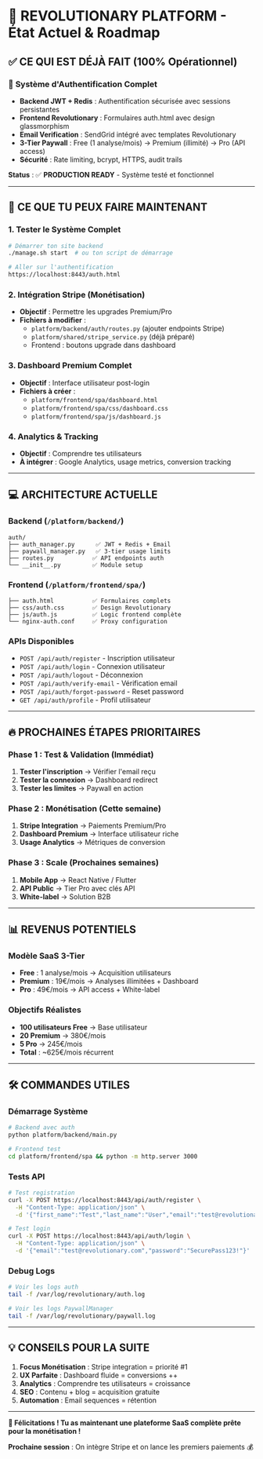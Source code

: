 # 🎯 REVOLUTIONARY PLATFORM - État Actuel & Roadmap

## ✅ CE QUI EST DÉJÀ FAIT (100% Opérationnel)

### 🔐 **Système d'Authentification Complet**

- **Backend JWT + Redis** : Authentification sécurisée avec sessions persistantes
- **Frontend Revolutionary** : Formulaires auth.html avec design glassmorphism
- **Email Verification** : SendGrid intégré avec templates Revolutionary
- **3-Tier Paywall** : Free (1 analyse/mois) → Premium (illimité) → Pro (API access)
- **Sécurité** : Rate limiting, bcrypt, HTTPS, audit trails

**Status** : ✅ **PRODUCTION READY** - Système testé et fonctionnel

---

## 🚀 CE QUE TU PEUX FAIRE MAINTENANT

### **1. Tester le Système Complet**

```bash
# Démarrer ton site backend
./manage.sh start  # ou ton script de démarrage

# Aller sur l'authentification
https://localhost:8443/auth.html
```

### **2. Intégration Stripe (Monétisation)**

- **Objectif** : Permettre les upgrades Premium/Pro
- **Fichiers à modifier** :
  - `platform/backend/auth/routes.py` (ajouter endpoints Stripe)
  - `platform/shared/stripe_service.py` (déjà préparé)
  - Frontend : boutons upgrade dans dashboard

### **3. Dashboard Premium Complet**

- **Objectif** : Interface utilisateur post-login
- **Fichiers à créer** :
  - `platform/frontend/spa/dashboard.html`
  - `platform/frontend/spa/css/dashboard.css`
  - `platform/frontend/spa/js/dashboard.js`

### **4. Analytics & Tracking**

- **Objectif** : Comprendre tes utilisateurs
- **À intégrer** : Google Analytics, usage metrics, conversion tracking

---

## 💻 ARCHITECTURE ACTUELLE

### **Backend (`/platform/backend/`)**

```
auth/
├── auth_manager.py      ✅ JWT + Redis + Email
├── paywall_manager.py   ✅ 3-tier usage limits
├── routes.py           ✅ API endpoints auth
└── __init__.py         ✅ Module setup
```

### **Frontend (`/platform/frontend/spa/`)**

```
├── auth.html           ✅ Formulaires complets
├── css/auth.css        ✅ Design Revolutionary
├── js/auth.js          ✅ Logic frontend complète
└── nginx-auth.conf     ✅ Proxy configuration
```

### **APIs Disponibles**

- `POST /api/auth/register` - Inscription utilisateur
- `POST /api/auth/login` - Connexion utilisateur
- `POST /api/auth/logout` - Déconnexion
- `POST /api/auth/verify-email` - Vérification email
- `POST /api/auth/forgot-password` - Reset password
- `GET /api/auth/profile` - Profil utilisateur

---

## 🔥 PROCHAINES ÉTAPES PRIORITAIRES

### **Phase 1 : Test & Validation** (Immédiat)

1. **Tester l'inscription** → Vérifier l'email reçu
2. **Tester la connexion** → Dashboard redirect
3. **Tester les limites** → Paywall en action

### **Phase 2 : Monétisation** (Cette semaine)

1. **Stripe Integration** → Paiements Premium/Pro
2. **Dashboard Premium** → Interface utilisateur riche
3. **Usage Analytics** → Métriques de conversion

### **Phase 3 : Scale** (Prochaines semaines)

1. **Mobile App** → React Native / Flutter
2. **API Public** → Tier Pro avec clés API
3. **White-label** → Solution B2B

---

## 📊 REVENUS POTENTIELS

### **Modèle SaaS 3-Tier**

- **Free** : 1 analyse/mois → Acquisition utilisateurs
- **Premium** : 19€/mois → Analyses illimitées + Dashboard
- **Pro** : 49€/mois → API access + White-label

### **Objectifs Réalistes**

- **100 utilisateurs Free** → Base utilisateur
- **20 Premium** → 380€/mois
- **5 Pro** → 245€/mois
- **Total** : ~625€/mois récurrent

---

## 🛠 COMMANDES UTILES

### **Démarrage Système**

```bash
# Backend avec auth
python platform/backend/main.py

# Frontend test
cd platform/frontend/spa && python -m http.server 3000
```

### **Tests API**

```bash
# Test registration
curl -X POST https://localhost:8443/api/auth/register \
  -H "Content-Type: application/json" \
  -d '{"first_name":"Test","last_name":"User","email":"test@revolutionary.com","password":"SecurePass123!"}'

# Test login
curl -X POST https://localhost:8443/api/auth/login \
  -H "Content-Type: application/json" \
  -d '{"email":"test@revolutionary.com","password":"SecurePass123!"}'
```

### **Debug Logs**

```bash
# Voir les logs auth
tail -f /var/log/revolutionary/auth.log

# Voir les logs PaywallManager
tail -f /var/log/revolutionary/paywall.log
```

---

## 💡 CONSEILS POUR LA SUITE

1. **Focus Monétisation** : Stripe integration = priorité #1
2. **UX Parfaite** : Dashboard fluide = conversions ++
3. **Analytics** : Comprendre tes utilisateurs = croissance
4. **SEO** : Contenu + blog = acquisition gratuite
5. **Automation** : Email sequences = rétention

---

**🎉 Félicitations ! Tu as maintenant une plateforme SaaS complète prête pour la monétisation !**

**Prochaine session** : On intègre Stripe et on lance les premiers paiements 💰
